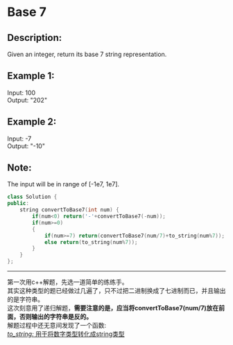 Base 7
=================
Description:
-----------------
Given an integer, return its base 7 string representation.

Example 1:
-----------------
Input: 100<br>
Output: "202"

Example 2:
--------------------
Input: -7<br>
Output: "-10"

Note:   
----------------
The input will be in range of [-1e7, 1e7]. 


```cpp
class Solution {
public:
    string convertToBase7(int num) {
        if(num<0) return('-'+convertToBase7(-num));
        if(num>=0) 
        {
            if(num>=7) return(convertToBase7(num/7)+to_string(num%7));
            else return(to_string(num%7));
        }
    }
};
```
*********************************************************
第一次用c++解题，先选一道简单的练练手。<br>
其实这种类型的题已经做过几遍了，只不过把二进制换成了七进制而已，并且输出的是字符串。     
这次刻意用了递归解题，**需要注意的是，应当将convertToBase7(num/7)放在前面，否则输出的字符串是反的。** <br>
解题过程中还无意间发现了一个函数:     
   <br> 
[ *to_string:* 用于将数字类型转化成string类型](blog.csdn.net/chavo0/article/details/51038397)
